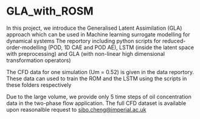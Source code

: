 # GLA_with_ROSM
In this project, we introduce the Generalised Latent Assimilation (GLA) approach which can be used in Machine learning surrogate modelling for dynamical systems 
The reportory including python scripts for reduced-order-modelling (POD, 1D CAE and POD AE), LSTM (inside the latent space with preprocessing) and GLA (with non-linear high dimensional transformation operators)

The CFD data for one simulation (Um = 0.52) is given in the data reportory.
These data can used to train the ROM and the LSTM using the scripts in these folders respectively


Due to the large volume, we provide only 5 time steps of oil concentration data in the two-phase flow application. The full CFD dataset is available upon reasonalble request to sibo.cheng@imperial.ac.uk
